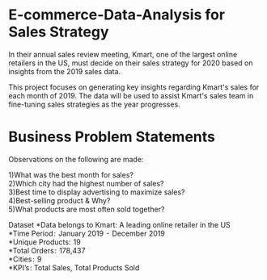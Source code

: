 # E-commerce-Data-Analysis for Sales Strategy

In their annual sales review meeting, Kmart, one of the largest online retailers in the US, must decide on their sales strategy for 2020 based on insights from the 2019 sales data.

This project focuses on generating key insights regarding Kmart's sales for each month of 2019. 
The data will be used to assist Kmart's sales team in fine-tuning sales strategies as the year progresses.
# Business Problem Statements
Observations on the following are made:

1)What was the best month for sales? <br>
2)Which city had the highest number of sales?<br>
3)Best time to display advertising to maximize sales?<br>
4)Best-selling product & Why?<br>
5)What products are most often sold together?<br>

Dataset
*Data belongs to Kmart: A leading online retailer in the US<br>
*Time Period :  January 2019  -  December 2019<br>
*Unique Products:  19<br>
*Total Orders :  178,437<br>
*Cities :  9<br>
*KPI’s : Total Sales, Total Products Sold<br>

